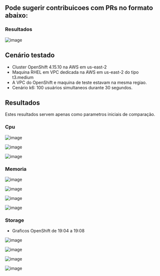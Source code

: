 ## Pode sugerir contribuicoes com PRs no formato abaixo:

### Resultados
![image](https://github.com/user-attachments/assets/51c42d90-8fd9-4985-af77-159550dc0edb)

## Cenário testado
- Cluster OpenShift 4.15.10 na AWS em us-east-2
- Maquina RHEL em VPC dedicada na AWS em us-east-2 do tipo t3.medium
- A VPC do OpenShift e maquina de teste estavam na mesma regiao.
- Cenário k6: 100 usuários simultaneos durante 30 segundos.
  
## Resultados

Estes resultados servem apenas como parametros iniciais de comparação.

### Cpu

![image](https://github.com/user-attachments/assets/3ee4aaab-744e-469d-bd4e-dca5d355c0c8)

![image](https://github.com/user-attachments/assets/0d6e19e2-8920-44e0-8c85-414836469dfe)

![image](https://github.com/user-attachments/assets/52efde88-5817-4b9e-b9da-5b00077d9ffb)

### Memoria

![image](https://github.com/user-attachments/assets/c1fc3138-3193-45c6-80bc-783780aea93d)

![image](https://github.com/user-attachments/assets/7bc0593c-ae58-4c29-bff2-a3cc0ba2f499)

![image](https://github.com/user-attachments/assets/c8b7eee2-1939-44a2-9d14-5d20bbeb6d67)

![image](https://github.com/user-attachments/assets/023b1fc4-5514-4481-a0f6-f2c5997a80bd)


### Storage

* Graficos OpenShift de 19:04 a 19:08

![image](https://github.com/user-attachments/assets/c2a624d8-8da6-431d-8138-c3e9d5624a3d)

![image](https://github.com/user-attachments/assets/608f56d1-af36-45b8-94e2-90309edaf241)

![image](https://github.com/user-attachments/assets/2a73b83b-42e5-4874-ab3d-ce4bf90507ba)

![image](https://github.com/user-attachments/assets/88992d97-743f-4379-859a-6f41f23540e3)





